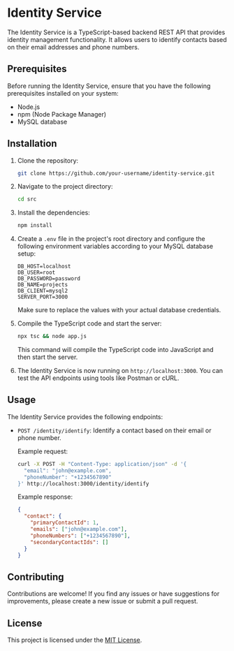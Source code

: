 # Identity Service

The Identity Service is a TypeScript-based backend REST API that provides identity management functionality. It allows users to identify contacts based on their email addresses and phone numbers.

## Prerequisites

Before running the Identity Service, ensure that you have the following prerequisites installed on your system:

- Node.js
- npm (Node Package Manager)
- MySQL database

## Installation

1. Clone the repository:

   ```bash
   git clone https://github.com/your-username/identity-service.git
   ```

2. Navigate to the project directory:

   ```bash
   cd src
   ```

3. Install the dependencies:

   ```bash
   npm install
   ```

4. Create a `.env` file in the project's root directory and configure the following environment variables according to your MySQL database setup:

   ```
   DB_HOST=localhost
   DB_USER=root
   DB_PASSWORD=password
   DB_NAME=projects
   DB_CLIENT=mysql2
   SERVER_PORT=3000
   ```

   Make sure to replace the values with your actual database credentials.

5. Compile the TypeScript code and start the server:

   ```bash
   npx tsc && node app.js
   ```

   This command will compile the TypeScript code into JavaScript and then start the server.

6. The Identity Service is now running on `http://localhost:3000`. You can test the API endpoints using tools like Postman or cURL.

## Usage

The Identity Service provides the following endpoints:

- `POST /identity/identify`: Identify a contact based on their email or phone number.

  Example request:

  ```bash
  curl -X POST -H "Content-Type: application/json" -d '{
    "email": "john@example.com",
    "phoneNumber": "+1234567890"
  }' http://localhost:3000/identity/identify
  ```

  Example response:

  ```json
  {
    "contact": {
      "primaryContactId": 1,
      "emails": ["john@example.com"],
      "phoneNumbers": ["+1234567890"],
      "secondaryContactIds": []
    }
  }
  ```

## Contributing

Contributions are welcome! If you find any issues or have suggestions for improvements, please create a new issue or submit a pull request.

## License

This project is licensed under the [MIT License](LICENSE).